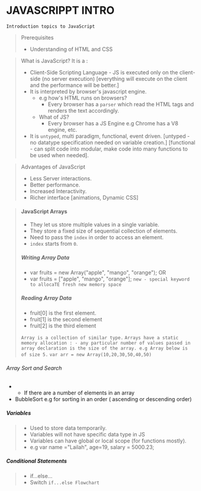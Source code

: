 # JAVASCRIPPT INTRO
`Introduction topics to JavaScript`

> Prerequisites
>- Understanding of HTML and CSS

> What is JavaScript?
> It is a :
> - Client-Side Scripting Language - JS is executed only on the client-side (no server execution) [everything will execute on the client and the performance will be better.]
> - It is interpreted by browser's javascript engine.
>   -  e.g how's HTML runs on  browsers?
>       - Every browser has a `parser` which read the HTML tags and renders the text accordingly.
>   - What of JS?
>       - Every browser has a JS Engine e.g Chrome has a V8 engine, etc.
> - It is `untyped`, multi paradigm, functional, event driven. [untyped - no datatype specification needed on variable creation.] [functional - can split code into modular, make code into many functions to be used when needed].

> Advantages of JavaScript
> - Less Server interactions.
> - Better performance.
> - Increased Interactivity.
> - Richer interface [animations, Dynamic CSS]

>   #### JavaScript Arrays
> - They let us store multiple values in a single variable.
> - They store a fixed size of sequential collection of elements.
> - Need to pass the `index` in order to access an element.
> - `index` starts from `0`.
> 
> ##### Writing Array Data
> - var fruits = new Array("apple", "mango", "orange");  OR
> - var fruits = ["apple", "mango", "orange"];
> `new - special keyword to allocaTE fresh new memory space`
> ##### Reading Array Data
> - fruit[0] is the first element.
> - fruit[1] is the second element
> - fruit[2] is the third element
> 
> `Array is a collection of similar type.`
> `Arrays have a static memory allocation : - any particular number of values passed in array declaration is the size of the array. e.g Array below is of size 5.`
> `var arr = new Array(10,20,30,50,40,50)`

###### Array Sort and Search
* - If there are a number of elements in an array
*  BubbleSort e.g for sorting in an order ( ascending or descending order)

##### Variables
>* Used to store data temporarily.
>* Variables will not have specific data type in JS
>* Variables can have global or local scope (for functions mostly).
>* e.g var name ="Lailah", age=19, salary = 5000.23;

##### Conditional Statements
> * if...else...
> * Switch
`if...else Flowchart`
<img >







